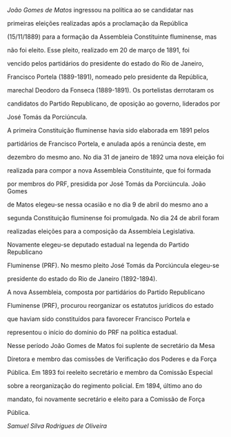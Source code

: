 

*João Gomes de Matos* ingressou na política ao se candidatar nas

primeiras eleições realizadas após a proclamação da República

(15/11/1889) para a formação da Assembleia Constituinte fluminense, mas

não foi eleito. Esse pleito, realizado em 20 de março de 1891, foi

vencido pelos partidários do presidente do estado do Rio de Janeiro,

Francisco Portela (1889-1891), nomeado pelo presidente da República,

marechal Deodoro da Fonseca (1889-1891). Os portelistas derrotaram os

candidatos do Partido Republicano, de oposição ao governo, liderados por

José Tomás da Porciúncula.



A primeira Constituição fluminense havia sido elaborada em 1891 pelos

partidários de Francisco Portela, e anulada após a renúncia deste, em

dezembro do mesmo ano. No dia 31 de janeiro de 1892 uma nova eleição foi

realizada para compor a nova Assembleia Constituinte, que foi formada

por membros do PRF, presidida por José Tomás da Porciúncula. João Gomes

de Matos elegeu-se nessa ocasião e no dia 9 de abril do mesmo ano a

segunda Constituição fluminense foi promulgada. No dia 24 de abril foram

realizadas eleições para a composição da Assembleia Legislativa.

Novamente elegeu-se deputado estadual na legenda do Partido Republicano

Fluminense (PRF). No mesmo pleito José Tomás da Porciúncula elegeu-se

presidente do estado do Rio de Janeiro (1892-1894).



A nova Assembleia, composta por partidários do Partido Republicano

Fluminense (PRF), procurou reorganizar os estatutos jurídicos do estado

que haviam sido constituídos para favorecer Francisco Portela e

representou o início do domínio do PRF na política estadual.



Nesse período João Gomes de Matos foi suplente de secretário da Mesa

Diretora e membro das comissões de Verificação dos Poderes e da Força

Pública. Em 1893 foi reeleito secretário e membro da Comissão Especial

sobre a reorganização do regimento policial. Em 1894, último ano do

mandato, foi novamente secretário e eleito para a Comissão de Força

Pública.



*Samuel Silva Rodrigues de Oliveira*



